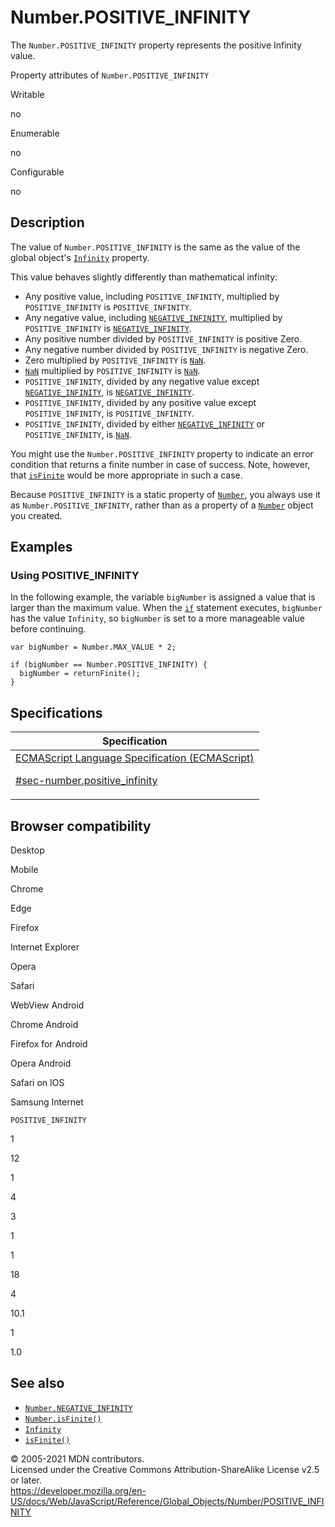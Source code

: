 # Number.POSITIVE_INFINITY

The `Number.POSITIVE_INFINITY` property represents the positive Infinity value.

Property attributes of `Number.POSITIVE_INFINITY`

Writable

no

Enumerable

no

Configurable

no

## Description

The value of `Number.POSITIVE_INFINITY` is the same as the value of the global object's [`Infinity`](../infinity) property.

This value behaves slightly differently than mathematical infinity:

-   Any positive value, including `POSITIVE_INFINITY`, multiplied by `POSITIVE_INFINITY` is `POSITIVE_INFINITY`.
-   Any negative value, including [`NEGATIVE_INFINITY`](negative_infinity), multiplied by `POSITIVE_INFINITY` is [`NEGATIVE_INFINITY`](negative_infinity).
-   Any positive number divided by `POSITIVE_INFINITY` is positive Zero.
-   Any negative number divided by `POSITIVE_INFINITY` is negative Zero.
-   Zero multiplied by `POSITIVE_INFINITY` is [`NaN`](../nan).
-   [`NaN`](../nan) multiplied by `POSITIVE_INFINITY` is [`NaN`](../nan).
-   `POSITIVE_INFINITY`, divided by any negative value except [`NEGATIVE_INFINITY`](negative_infinity), is [`NEGATIVE_INFINITY`](negative_infinity).
-   `POSITIVE_INFINITY`, divided by any positive value except `POSITIVE_INFINITY`, is `POSITIVE_INFINITY`.
-   `POSITIVE_INFINITY`, divided by either [`NEGATIVE_INFINITY`](negative_infinity) or `POSITIVE_INFINITY`, is [`NaN`](../nan).

You might use the `Number.POSITIVE_INFINITY` property to indicate an error condition that returns a finite number in case of success. Note, however, that [`isFinite`](../isfinite) would be more appropriate in such a case.

Because `POSITIVE_INFINITY` is a static property of [`Number`](../number), you always use it as `Number.POSITIVE_INFINITY`, rather than as a property of a [`Number`](../number) object you created.

## Examples

### Using POSITIVE_INFINITY

In the following example, the variable `bigNumber` is assigned a value that is larger than the maximum value. When the [`if`](../../statements/if...else) statement executes, `bigNumber` has the value `Infinity`, so `bigNumber` is set to a more manageable value before continuing.

    var bigNumber = Number.MAX_VALUE * 2;

    if (bigNumber == Number.POSITIVE_INFINITY) {
      bigNumber = returnFinite();
    }

## Specifications

<table><thead><tr class="header"><th>Specification</th></tr></thead><tbody><tr class="odd"><td><a href="https://tc39.es/ecma262/#sec-number.positive_infinity">ECMAScript Language Specification (ECMAScript) 
<br/>

<span class="small">#sec-number.positive_infinity</span></a></td></tr></tbody></table>

## Browser compatibility

Desktop

Mobile

Chrome

Edge

Firefox

Internet Explorer

Opera

Safari

WebView Android

Chrome Android

Firefox for Android

Opera Android

Safari on IOS

Samsung Internet

`POSITIVE_INFINITY`

1

12

1

4

3

1

1

18

4

10.1

1

1.0

## See also

-   [`Number.NEGATIVE_INFINITY`](negative_infinity)
-   [`Number.isFinite()`](isfinite)
-   [`Infinity`](../infinity)
-   [`isFinite()`](../isfinite)

© 2005-2021 MDN contributors.  
Licensed under the Creative Commons Attribution-ShareAlike License v2.5 or later.  
<a href="https://developer.mozilla.org/en-US/docs/Web/JavaScript/Reference/Global_Objects/Number/POSITIVE_INFINITY" class="_attribution-link">https://developer.mozilla.org/en-US/docs/Web/JavaScript/Reference/Global_Objects/Number/POSITIVE_INFINITY</a>
